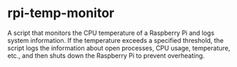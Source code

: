 # rpi-temp-monitor
A script that monitors the CPU temperature of a Raspberry Pi and logs system information. If the temperature exceeds a specified threshold, the script logs the information about open processes, CPU usage, temperature, etc., and then shuts down the Raspberry Pi to prevent overheating.

